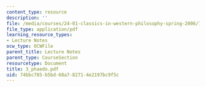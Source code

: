 ```yaml
---
content_type: resource
description: ''
file: /media/courses/24-01-classics-in-western-philosophy-spring-2006/74bbc785b5bd68a782714e2197bc9f5c_3_phaedo.pdf
file_type: application/pdf
learning_resource_types:
- Lecture Notes
ocw_type: OCWFile
parent_title: Lecture Notes
parent_type: CourseSection
resourcetype: Document
title: 3_phaedo.pdf
uid: 74bbc785-b5bd-68a7-8271-4e2197bc9f5c
---
```

